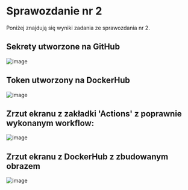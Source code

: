 # Sprawozdanie nr 2
Poniżej znajdują się wyniki zadania ze sprawozdania nr 2.

## Sekrety utworzone na GitHub
![image](https://github.com/Paszta/PFSwCHO/assets/63753108/423d3098-04e5-48cd-9e90-31d5e298be1c)

## Token utworzony na DockerHub
![image](https://github.com/Paszta/PFSwCHO/assets/63753108/3ee4587b-f2ea-4d73-8a43-f78d7b1fe5c3)

## Zrzut ekranu z zakładki 'Actions' z poprawnie wykonanym workflow:
![image](https://github.com/Paszta/PFSwCHO/assets/63753108/d96656a1-409a-4947-a790-10b52408355a)

## Zrzut ekranu z DockerHub z zbudowanym obrazem
![image](https://github.com/Paszta/PFSwCHO/assets/63753108/7c8186a3-77e1-4655-a745-3757163579e8)


